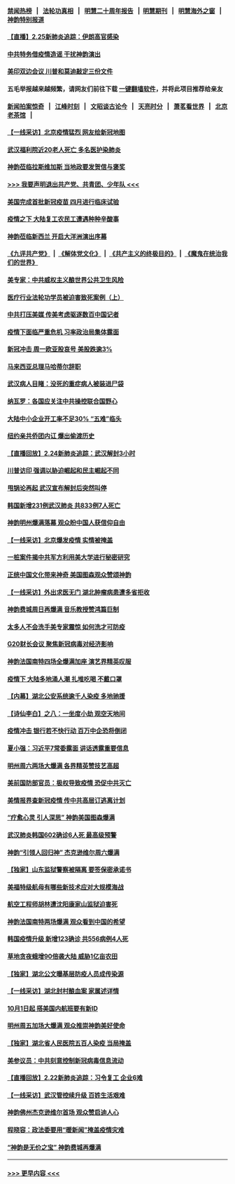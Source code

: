 #### [禁闻热榜](热点新闻.md?=0)  &nbsp;&nbsp;|&nbsp;&nbsp; [法轮功真相](https://github.com/gfw-breaker/truth/blob/master/README.md?=0) &nbsp;&nbsp;|&nbsp;&nbsp; [明慧二十周年报告](https://github.com/gfw-breaker/mh-reports/blob/master/README.md?=0) &nbsp;&nbsp;|&nbsp;&nbsp;[明慧期刊](https://github.com/gfw-breaker/mh-qikan) &nbsp;&nbsp;|&nbsp;&nbsp; [明慧海外之窗](https://github.com/gfw-breaker/mh-news/blob/master/README.md?=0) &nbsp;&nbsp;|&nbsp;&nbsp; [神韵特别报道](https://github.com/gfw-breaker/mh-news/blob/master/shenyun.md?=0)
#### [【直播】2.25新肺炎追踪：伊朗高官感染](../pages/nf4514/n11894749.md?t=02252302) 
#### [中共特务借疫情造谣 干扰神韵演出](../pages/nf4514/n11894363.md?t=02252302) 
#### [美印双边会议 川普和莫迪敲定三份文件](../pages/nf4514/n11894247.md?t=02252302) 
#### 五毛举报越来越频繁，请网友们前往下载 [一键翻墙软件](https://github.com/gfw-breaker/ssr-accounts)，并将此项目推荐给亲友
#### [新闻拍案惊奇](https://github.com/gfw-breaker/banned-news/blob/master/pages/link4.md) &nbsp;&nbsp;|&nbsp;&nbsp; [江峰时刻](https://github.com/gfw-breaker/banned-news/blob/master/pages/link4.md) &nbsp;&nbsp;|&nbsp;&nbsp; [文昭谈古论今](https://github.com/gfw-breaker/banned-news/blob/master/pages/link4.md) &nbsp;&nbsp;|&nbsp;&nbsp; [天亮时分](https://github.com/gfw-breaker/banned-news/blob/master/pages/link4.md) &nbsp;&nbsp;|&nbsp;&nbsp; [萧茗看世界](https://github.com/gfw-breaker/banned-news/blob/master/pages/link4.md) &nbsp;&nbsp;|&nbsp;&nbsp; [北京老茶馆](https://github.com/gfw-breaker/banned-news/blob/master/pages/link4.md) &nbsp;&nbsp;|&nbsp;&nbsp; 
#### [【一线采访】北京疫情猛烈 网友绘新冠地图](../pages/nf4514/n11894212.md?t=02252302) 
#### [武汉福利院近20老人死亡 多名医护染肺炎](../pages/nf4514/n11893680.md?t=02252302) 
#### [神韵莅临拉斯维加斯 当地政要发贺信与褒奖](../pages/nf4514/n11893721.md?t=02252302) 
#### [>>> 我要声明退出共产党、共青团、少年队 <<<](https://github.com/begood0513/goodnews/blob/master/quit/letter.md) 
#### [美国完成首批新冠疫苗 四月进行临床试验](../pages/nf4514/n11893526.md?t=02252302) 
#### [疫情之下 大陆复工农民工遭遇种种辛酸事](../pages/nf4514/n11893150.md?t=02252302) 
#### [神韵莅临新西兰 开启大洋洲演出序幕](../pages/nf4514/n11893497.md?t=02252302) 
#### [《九评共产党》](https://github.com/begood0513/9ping.md/blob/master/README.md) &nbsp;|&nbsp; [《解体党文化》](../../../../jtdwh.md/blob/master/README.md)  &nbsp;|&nbsp; [《共产主义的终极目的》](../../../../gczydzjmd.md/blob/master/README.md) &nbsp;|&nbsp; [《魔鬼在统治我们的世界》](../../../../mgztzwmdsj.md/blob/master/README.md) 
#### [美专家：中共威权主义酿世界公共卫生风险](../pages/nf4514/n11893474.md?t=02252302) 
#### [医疗行业法轮功学员被迫害致死案例（上）](../pages/nf4514/n11883051.md?t=02252302) 
#### [中共打压美媒 传美考虑驱逐数百中国记者](../pages/nf4514/n11893178.md?t=02252302) 
#### [疫情下面临严重危机  习率政治局集体露面](../pages/nf4514/n11893305.md?t=02252302) 
#### [新冠冲击 周一欧亚股哀号 美股跌逾3%](../pages/nf4514/n11892648.md?t=02252302) 
#### [马来西亚总理马哈蒂尔辞职](../pages/nf4514/n11892792.md?t=02252302) 
#### [武汉病人目睹：没死的重症病人被装进尸袋](../pages/nf4514/n11892728.md?t=02252302) 
#### [纳瓦罗：各国应关注中共操控联合国野心](../pages/nf4514/n11892856.md?t=02252302) 
#### [大陆中小企业开工率不足30% “五难”临头](../pages/nf4514/n11892702.md?t=02252302) 
#### [纽约亲共侨团内讧 爆出偷渡历史](../pages/nf4514/n11891235.md?t=02252302) 
#### [【直播回放】2.24新肺炎追踪：武汉解封3小时](../pages/nf4514/n11892242.md?t=02252302) 
#### [川普访印 强调以胁迫崛起和民主崛起不同](../pages/nf4514/n11891855.md?t=02252302) 
#### [甩锅论再起 武汉宣布解封后突然叫停](../pages/nf4514/n11891989.md?t=02252302) 
#### [韩国新增231例武汉肺炎 共833例7人死亡](../pages/nf4514/n11891919.md?t=02252302) 
#### [神韵明州爆满落幕 观众盼中国人获信仰自由](../pages/nf4514/n11891826.md?t=02252302) 
#### [【一线采访】北京爆发疫情 实情被掩盖](../pages/nf4514/n11891627.md?t=02252302) 
#### [一桩案件揭中共军方利用美大学进行秘密研究](../pages/nf4514/n11891206.md?t=02252302) 
#### [正统中国文化带来神奇 美国图森观众赞颂神韵](../pages/nf4514/n11891434.md?t=02252302) 
#### [【一线采访】外出求医无门 湖北肿瘤病患遭多省拒收](../pages/nf4514/n11891119.md?t=02252302) 
#### [神韵费城周日再爆满 音乐教授赞鸿篇巨制](../pages/nf4514/n11890995.md?t=02252302) 
#### [太多人不会洗手美专家震惊 如何洗才可防疫](../pages/nf4514/n11875866.md?t=02252302) 
#### [G20财长会议 聚焦新冠病毒对经济影响](../pages/nf4514/n11890400.md?t=02252302) 
#### [神韵法国南特四场全爆满加座 演艺界精英叹服](../pages/nf4514/n11890586.md?t=02252302) 
#### [疫情下 大陆多地涌人潮 扎堆吃喝 不戴口罩](../pages/nf4514/n11890199.md?t=02252302) 
#### [【内幕】湖北公安系统逾千人染疫 多地驰援](../pages/nf4514/n11888526.md?t=02252302) 
#### [【诗仙李白】之八：一坐度小劫 观空天地间](../pages/nf4514/n11880859.md?t=02252302) 
#### [疫情冲击 银行若不快行动 百万中企恐将倒闭](../pages/nf4514/n11890255.md?t=02252302) 
#### [夏小强：习近平7常委露面 讲话透露重要信息](../pages/nf4514/n11890133.md?t=02252302) 
#### [明州周六两场大爆满 各界精英赞技艺高超](../pages/nf4514/n11890029.md?t=02252302) 
#### [美前国防部官员：极权导致疫情 恐促中共灭亡](../pages/nf4514/n11889092.md?t=02252302) 
#### [美情报界查新冠疫情 传中共高层订逃离计划](../pages/nf4514/n11888161.md?t=02252302) 
#### [“疗愈心灵 引人深思” 神韵美国图森爆满](../pages/nf4514/n11889889.md?t=02252302) 
#### [武汉肺炎韩国602确诊6人死 最高级预警](../pages/nf4514/n11889715.md?t=02252302) 
#### [神韵“引领人回归神” 杰克逊维尔周六爆满](../pages/nf4514/n11889630.md?t=02252302) 
#### [【独家】山东监狱警察被隔离 要签保密承诺书](../pages/nf4514/n11889454.md?t=02252302) 
#### [美福特级航母有哪些新技术应对大规模海战](../pages/nf4514/n11882087.md?t=02252302) 
#### [航空工程师胡林遭沈阳康家山监狱迫害死](../pages/nf4514/n11888407.md?t=02252302) 
#### [神韵法国南特两场爆满 观众看到中国的希望](../pages/nf4514/n11888918.md?t=02252302) 
#### [韩国疫情升级 新增123确诊 共556病例4人死](../pages/nf4514/n11888882.md?t=02252302) 
#### [草地贪夜蛾增90倍袭大陆 威胁1亿亩农田](../pages/nf4514/n11888493.md?t=02252302) 
#### [【独家】湖北公文曝基层防疫人员成传染源](../pages/nf4514/n11887125.md?t=02252302) 
#### [【一线采访】湖北封村酿血案 家属述详情](../pages/nf4514/n11888368.md?t=02252302) 
#### [10月1日起 搭美国内航班要有新ID](../pages/nf4514/n11888243.md?t=02252302) 
#### [明州周五加场大爆满 观众推崇神韵美好使命](../pages/nf4514/n11888062.md?t=02252302) 
#### [【独家】湖北省人民医院五百人染疫 当局掩盖](../pages/nf4514/n11888080.md?t=02252302) 
#### [美参议员：中共刻意控制新冠病毒信息流动](../pages/nf4514/n11887949.md?t=02252302) 
#### [【直播回放】2.22新肺炎追踪：习令复工 企业6难](../pages/nf4514/n11887888.md?t=02252302) 
#### [【一线采访】武汉管控续升级 百姓生活艰难](../pages/nf4514/n11886970.md?t=02252302) 
#### [神韵佛州杰克逊维尔首场 观众赞启迪人心](../pages/nf4514/n11887811.md?t=02252302) 
#### [程晓容：政法委要用“暖新闻”掩盖疫情灾难](../pages/nf4514/n11887567.md?t=02252302) 
#### [“神韵是无价之宝” 神韵费城再爆满](../pages/nf4514/n11887726.md?t=02252302) 

----
#### [ >>> 更早内容 <<< ](../indexes/nf4514-earlier.md)
